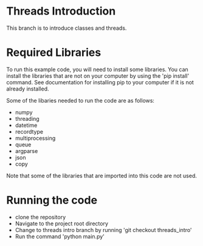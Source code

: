 # Threads Introduction

This branch is to introduce classes and threads.

# Required Libraries
To run this example code, you will need to install some libraries. You can install the libraries that are not on your computer by using the 'pip install' command. See documentation for installing pip to your computer if it is not already installed. 

Some of the libaries needed to run the code are as follows:
- numpy
- threading
- datetime
- recordtype
- multiprocessing
- queue
- argparse
- json
- copy

Note that some of the libraries that are imported into this code are not used.


# Running the code
- clone the repository
- Navigate to the project root directory
- Change to threads intro branch by running 'git checkout threads_intro'
- Run the command 'python main.py'
